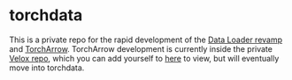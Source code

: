 # torchdata

This is a private repo for the rapid development of the [Data Loader revamp](https://github.com/pytorch/rfcs/pull/15/files) and [TorchArrow](https://docs.google.com/document/d/1ZXOamK8fGpDH8iQbN0GWuvTbBpYWo29qj_BE75gyXeI/edit#). TorchArrow development is currently inside the private [Velox repo](https://github.com/facebookexternal/f4d/), which you can add yourself to [here](https://www.internalfb.com/intern/opensource/github/repo/517797855566103/contributors) to view, but will eventually move into torchdata.
